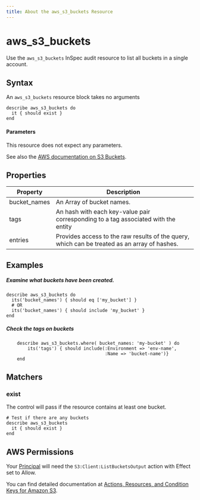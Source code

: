 ```yaml
---
title: About the aws_s3_buckets Resource
---
```


# aws\_s3\_buckets

Use the `aws_s3_buckets` InSpec audit resource to list all buckets in a single account.

## Syntax

An `aws_s3_buckets` resource block takes no arguments

    describe aws_s3_buckets do
      it { should exist }
    end

#### Parameters

This resource does not expect any parameters.

See also the [AWS documentation on S3 Buckets](https://docs.aws.amazon.com/AmazonS3/latest/dev/UsingBucket.html).

## Properties

|Property      | Description|
| ---          | --- |
|bucket\_names | An Array of bucket names. |
|tags          | An hash with each key-value pair corresponding to a tag associated with the entity |
|entries       | Provides access to the raw results of the query, which can be treated as an array of hashes. |

## Examples

##### Examine what buckets have been created.
    describe aws_s3_buckets do
      its('bucket_names') { should eq ['my_bucket'] }
      # OR
      its('bucket_names') { should include 'my_bucket' }
    end
    
##### Check the tags on buckets                
        describe aws_s3_buckets.where( bucket_names: 'my-bucket' ) do
            its('tags') { should include(:Environment => 'env-name',
                                         :Name => 'bucket-name')}
        end
    
## Matchers

### exist

The control will pass if the resource contains at least one bucket.

    # Test if there are any buckets
    describe aws_s3_buckets
      it { should exist }
    end

## AWS Permissions

Your [Principal](https://docs.aws.amazon.com/IAM/latest/UserGuide/intro-structure.html#intro-structure-principal) will need the `S3:Client:ListBucketsOutput` action with Effect set to Allow.

You can find detailed documentation at [Actions, Resources, and Condition Keys for Amazon S3](https://docs.aws.amazon.com/IAM/latest/UserGuide/list_amazons3.html).
